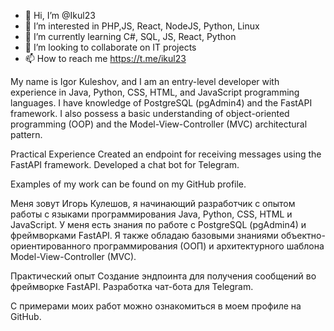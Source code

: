 - 👋 Hi, I’m @Ikul23
- 👀 I’m interested in PHP,JS, React, NodeJS, Python, Linux
- 🌱 I’m currently learning C#, SQL, JS, React, Python
- 💞️ I’m looking to collaborate on IT projects
- 📫 How to reach me https://t.me/ikul23


My name is Igor Kuleshov, and I am an entry-level developer with experience in Java, Python, CSS, HTML, and JavaScript programming languages. I have knowledge of PostgreSQL (pgAdmin4) and the FastAPI framework. I also possess a basic understanding of object-oriented programming (OOP) and the Model-View-Controller (MVC) architectural pattern.

Practical Experience
Created an endpoint for receiving messages using the FastAPI framework.
Developed a chat bot for Telegram.

Examples of my work can be found on my GitHub profile.

Меня зовут Игорь Кулешов, я начинающий разработчик с опытом работы с языками программирования Java, Python, CSS, HTML и JavaScript. У меня есть знания по работе с PostgreSQL (pgAdmin4) и фреймворками FastAPI. Я также обладаю базовыми знаниями объектно-ориентированного программирования (ООП) и архитектурного шаблона Model-View-Controller (MVC).

Практический опыт
Создание эндпоинта для получения сообщений во фреймворке FastAPI.
Разработка чат-бота для Telegram.

С примерами моих работ можно ознакомиться в моем профиле на GitHub.

